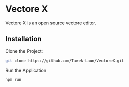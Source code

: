 # Vectore X
Vectore X is an open source vectore editor.
## Installation

Clone the Project:
```bash
git clone https://github.com/Tarek-Laun/VectoreX.git
```
Run the Application
```bash
npm run
```
